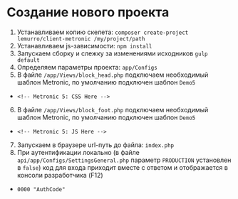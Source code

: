 # Создание нового проекта
1. Устанавливаем копию скелета: `composer create-project lemurro/client-metronic /my/project/path`
2. Устанавливаем js-зависимости: `npm install`
3. Запускаем сборку и слежку за изменениями исходников `gulp default`
4. Определяем параметры проекта: `app/Configs`
5. В файле `/app/Views/block_head.php` подключаем необходимый шаблон Metronic, по умолчанию подключен шаблон `Demo5`
  - `<!-- Metronic 5: CSS Here -->`
6. В файле `/app/Views/block_foot.php` подключаем необходимый шаблон Metronic, по умолчанию подключен шаблон `Demo5`
  - `<!-- Metronic 5: JS Here -->`
7. Запускаем в браузере url-путь до файла: `index.php`
8. При аутентификации локально (в файле `api/app/Configs/SettingsGeneral.php` параметр `PRODUCTION` установлен в `false`) код для входа приходит вместе с ответом и отображается в консоли разработчика (F12)
  - `0000 "AuthCode"`
